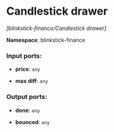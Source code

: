# Candlestick drawer

_[blinkstick-finance/Candlestick drawer]_

__Namespace__: blinkstick-finance

### Input ports:

* __price__: ` any `


* __max diff__: ` any `

### Output ports:

* __done__: ` any `


* __bounced__: ` any `

